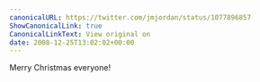 ```yaml
---
canonicalURL: https://twitter.com/jmjordan/status/1077896857
ShowCanonicalLink: true
CanonicalLinkText: View original on
date: 2008-12-25T13:02:02+00:00
---
```

Merry Christmas everyone!